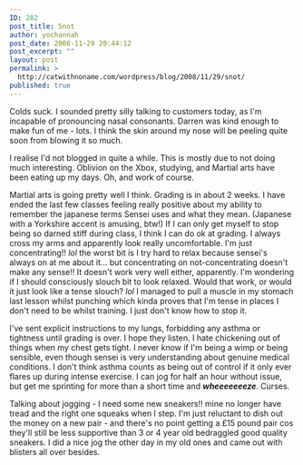 ```yaml
---
ID: 282
post_title: Snot
author: yochannah
post_date: 2008-11-29 20:44:12
post_excerpt: ""
layout: post
permalink: >
  http://catwithnoname.com/wordpress/blog/2008/11/29/snot/
published: true
---
```

Colds suck. I sounded pretty silly talking to customers today, as I'm incapable of pronouncing nasal consonants. Darren was kind enough to make fun of me - lots. I think the skin around my nose will be peeling quite soon from blowing it so much. 

I realise I'd not blogged in quite a while. This is mostly due to not doing much interesting. Oblivion on the Xbox, studying, and Martial arts have been eating up my days. Oh, and work of course. 

Martial arts is going pretty well I think. Grading is in about 2 weeks. I have ended the last few classes feeling really positive about my ability to remember the japanese terms Sensei uses and what they mean. (Japanese with a Yorkshire accent is amusing, btw!) If I can only get myself to stop being so darned stiff during class, I think I can do ok at grading. I always cross my arms and apparently look really uncomfortable. I'm just concentrating!! *lol* the worst bit is I try hard to relax because sensei's always on at me about it... but concentrating on not-concentrating doesn't make any sense!! It doesn't work very well either, apparently. I'm wondering if I should consciously slouch bit to look relaxed. Would that work, or would it just look like a tense slouch? *lol* I managed to pull a muscle in my stomach last lesson whilst punching which kinda proves that I'm tense in places I don't need to be whilst training. I just don't know how to stop it. 

I've sent explicit instructions to my lungs, forbidding any asthma or tightness until grading is over. I hope they listen. I hate chickening out of things when my chest gets tight. I never know if I'm being a wimp or being sensible, even though sensei is very understanding about genuine medical conditions. I don't think asthma counts as being out of control if it only ever flares up during intense exercise. I can jog for half an hour without issue, but get me sprinting for more than a short time and ***wheeeeeeeze***. Curses. 

Talking about jogging - I need some new sneakers!! mine no longer have tread and the right one squeaks when I step. I'm just reluctant to dish out the money on a new pair - and there's no point getting a £15 pound pair cos they'll still be less supportive than 3 or 4 year old bedraggled good quality sneakers. I did a nice jog the other day in my old ones and came out with blisters all over besides.